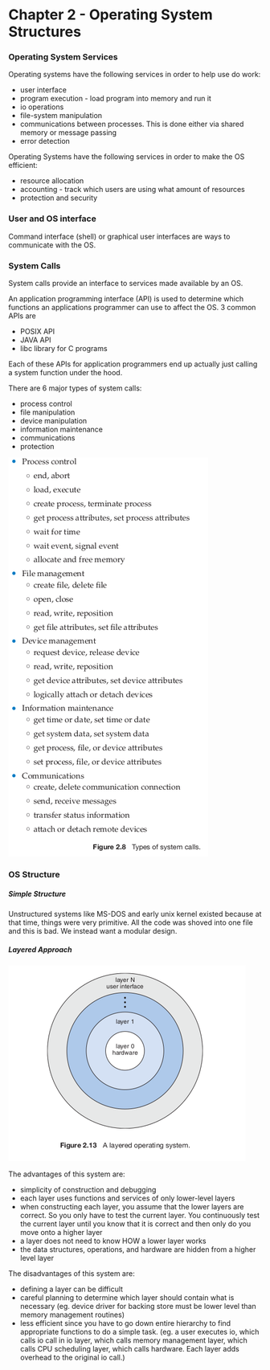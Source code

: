 Chapter 2 - Operating System Structures
=========================================

### Operating System Services
Operating systems have the following services in order to help use do work:
* user interface
* program execution - load program into memory and run it
* io operations
* file-system manipulation
* communications between processes. This is done either via shared memory or message passing
* error detection

Operating Systems have the following services in order to make the OS efficient:
* resource allocation
* accounting - track which users are using what amount of resources
* protection and security

### User and OS interface
Command interface (shell) or graphical user interfaces are ways to communicate with the OS.

### System Calls
System calls provide an interface to services made available by an OS.

An application programming interface (API) is used to determine which functions an applications programmer can use to affect the OS. 3 common APIs are
* POSIX API
* JAVA API
* libc library for C programs

Each of these APIs for application programmers end up actually just calling a system function under the hood.

There are 6 major types of system calls:
* process control
* file manipulation
* device manipulation
* information maintenance
* communications
* protection

![](chapter_2/8bcb0357aea50f37c4e6a9e6a114d42e.png)


### OS Structure

##### Simple Structure
Unstructured systems like MS-DOS and early unix kernel existed because at that time, things were very primitive. All the code was shoved into one file and this is bad. We instead want a modular design.

##### Layered Approach
![](chapter_2/59d923a91975dcdb5a09fc4f7ae9edf6.png)

The advantages of this system are:
* simplicity of construction and debugging
* each layer uses functions and services of only lower-level layers
* when constructing each layer, you assume that the lower layers are correct. So you only have to test the current layer. You continuously test the current layer until you know that it is correct and then only do you move onto a higher layer
* a layer does not need to know HOW a lower layer works
* the data structures, operations, and hardware are hidden from a higher level layer

The disadvantages of this system are:
* defining a layer can be difficult
* careful planning to determine which layer should contain what is necessary (eg. device driver for backing store must be lower level than memory management routines)
* less efficient since you have to go down entire hierarchy to find appropriate functions to do a simple task. (eg. a user executes io, which calls io call in io layer, which calls memory management layer, which calls CPU scheduling layer, which calls hardware. Each layer adds overhead to the original io call.)  
